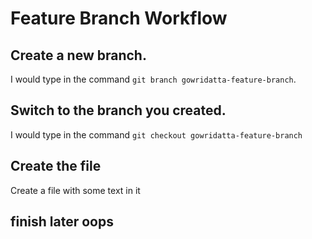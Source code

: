 # Feature Branch Workflow

## Create a new branch. 
I would type in the command `git branch gowridatta-feature-branch`.

## Switch to the branch you created.
I would type in the command `git checkout gowridatta-feature-branch`

## Create the file
Create a file with some text in it

## finish later oops
